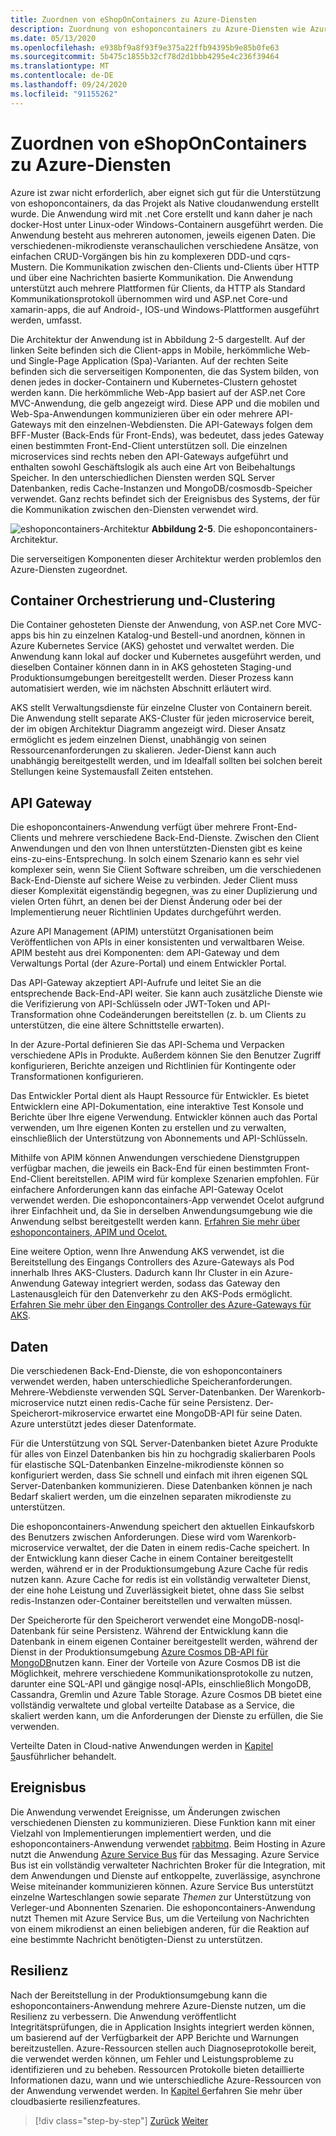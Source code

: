 ```yaml
---
title: Zuordnen von eShopOnContainers zu Azure-Diensten
description: Zuordnung von eshoponcontainers zu Azure-Diensten wie Azure Kubernetes Service, API-Gateway und Azure Service Bus.
ms.date: 05/13/2020
ms.openlocfilehash: e938bf9a8f93f9e375a22ffb94395b9e85b0fe63
ms.sourcegitcommit: 5b475c1855b32cf78d2d1bbb4295e4c236f39464
ms.translationtype: MT
ms.contentlocale: de-DE
ms.lasthandoff: 09/24/2020
ms.locfileid: "91155262"
---
```

# <a name="mapping-eshoponcontainers-to-azure-services"></a>Zuordnen von eShopOnContainers zu Azure-Diensten

Azure ist zwar nicht erforderlich, aber eignet sich gut für die Unterstützung von eshoponcontainers, da das Projekt als Native cloudanwendung erstellt wurde. Die Anwendung wird mit .net Core erstellt und kann daher je nach docker-Host unter Linux-oder Windows-Containern ausgeführt werden. Die Anwendung besteht aus mehreren autonomen, jeweils eigenen Daten. Die verschiedenen-mikrodienste veranschaulichen verschiedene Ansätze, von einfachen CRUD-Vorgängen bis hin zu komplexeren DDD-und cqrs-Mustern. Die Kommunikation zwischen den-Clients und-Clients über HTTP und über eine Nachrichten basierte Kommunikation. Die Anwendung unterstützt auch mehrere Plattformen für Clients, da HTTP als Standard Kommunikationsprotokoll übernommen wird und ASP.net Core-und xamarin-apps, die auf Android-, IOS-und Windows-Plattformen ausgeführt werden, umfasst.

Die Architektur der Anwendung ist in Abbildung 2-5 dargestellt. Auf der linken Seite befinden sich die Client-apps in Mobile, herkömmliche Web-und Single-Page Application (Spa)-Varianten. Auf der rechten Seite befinden sich die serverseitigen Komponenten, die das System bilden, von denen jedes in docker-Containern und Kubernetes-Clustern gehostet werden kann. Die herkömmliche Web-App basiert auf der ASP.net Core MVC-Anwendung, die gelb angezeigt wird. Diese APP und die mobilen und Web-Spa-Anwendungen kommunizieren über ein oder mehrere API-Gateways mit den einzelnen-Webdiensten. Die API-Gateways folgen dem BFF-Muster (Back-Ends für Front-Ends), was bedeutet, dass jedes Gateway einen bestimmten Front-End-Client unterstützen soll. Die einzelnen microservices sind rechts neben den API-Gateways aufgeführt und enthalten sowohl Geschäftslogik als auch eine Art von Beibehaltungs Speicher. In den unterschiedlichen Diensten werden SQL Server Datenbanken, redis Cache-Instanzen und MongoDB/cosmosdb-Speicher verwendet. Ganz rechts befindet sich der Ereignisbus des Systems, der für die Kommunikation zwischen den-Diensten verwendet wird.

![eshoponcontainers-Architektur ](./media/eshoponcontainers-architecture.png)
 **Abbildung 2-5**. Die eshoponcontainers-Architektur.

Die serverseitigen Komponenten dieser Architektur werden problemlos den Azure-Diensten zugeordnet.

## <a name="container-orchestration-and-clustering"></a>Container Orchestrierung und-Clustering

Die Container gehosteten Dienste der Anwendung, von ASP.net Core MVC-apps bis hin zu einzelnen Katalog-und Bestell-und anordnen, können in Azure Kubernetes Service (AKS) gehostet und verwaltet werden. Die Anwendung kann lokal auf docker und Kubernetes ausgeführt werden, und dieselben Container können dann in in AKS gehosteten Staging-und Produktionsumgebungen bereitgestellt werden. Dieser Prozess kann automatisiert werden, wie im nächsten Abschnitt erläutert wird.

AKS stellt Verwaltungsdienste für einzelne Cluster von Containern bereit. Die Anwendung stellt separate AKS-Cluster für jeden microservice bereit, der im obigen Architektur Diagramm angezeigt wird. Dieser Ansatz ermöglicht es jedem einzelnen Dienst, unabhängig von seinen Ressourcenanforderungen zu skalieren. Jeder-Dienst kann auch unabhängig bereitgestellt werden, und im Idealfall sollten bei solchen bereit Stellungen keine Systemausfall Zeiten entstehen.

## <a name="api-gateway"></a>API Gateway

Die eshoponcontainers-Anwendung verfügt über mehrere Front-End-Clients und mehrere verschiedene Back-End-Dienste. Zwischen den Client Anwendungen und den von Ihnen unterstützten-Diensten gibt es keine eins-zu-eins-Entsprechung. In solch einem Szenario kann es sehr viel komplexer sein, wenn Sie Client Software schreiben, um die verschiedenen Back-End-Dienste auf sichere Weise zu verbinden. Jeder Client muss dieser Komplexität eigenständig begegnen, was zu einer Duplizierung und vielen Orten führt, an denen bei der Dienst Änderung oder bei der Implementierung neuer Richtlinien Updates durchgeführt werden.

Azure API Management (APIM) unterstützt Organisationen beim Veröffentlichen von APIs in einer konsistenten und verwaltbaren Weise. APIM besteht aus drei Komponenten: dem API-Gateway und dem Verwaltungs Portal (der Azure-Portal) und einem Entwickler Portal.

Das API-Gateway akzeptiert API-Aufrufe und leitet Sie an die entsprechende Back-End-API weiter. Sie kann auch zusätzliche Dienste wie die Verifizierung von API-Schlüsseln oder JWT-Token und API-Transformation ohne Codeänderungen bereitstellen (z. b. um Clients zu unterstützen, die eine ältere Schnittstelle erwarten).

In der Azure-Portal definieren Sie das API-Schema und Verpacken verschiedene APIs in Produkte. Außerdem können Sie den Benutzer Zugriff konfigurieren, Berichte anzeigen und Richtlinien für Kontingente oder Transformationen konfigurieren.

Das Entwickler Portal dient als Haupt Ressource für Entwickler. Es bietet Entwicklern eine API-Dokumentation, eine interaktive Test Konsole und Berichte über Ihre eigene Verwendung. Entwickler können auch das Portal verwenden, um Ihre eigenen Konten zu erstellen und zu verwalten, einschließlich der Unterstützung von Abonnements und API-Schlüsseln.

Mithilfe von APIM können Anwendungen verschiedene Dienstgruppen verfügbar machen, die jeweils ein Back-End für einen bestimmten Front-End-Client bereitstellen. APIM wird für komplexe Szenarien empfohlen. Für einfachere Anforderungen kann das einfache API-Gateway Ocelot verwendet werden. Die eshoponcontainers-App verwendet Ocelot aufgrund ihrer Einfachheit und, da Sie in derselben Anwendungsumgebung wie die Anwendung selbst bereitgestellt werden kann. [Erfahren Sie mehr über eshoponcontainers, APIM und Ocelot.](../microservices/architect-microservice-container-applications/direct-client-to-microservice-communication-versus-the-api-gateway-pattern.md#azure-api-management)

Eine weitere Option, wenn Ihre Anwendung AKS verwendet, ist die Bereitstellung des Eingangs Controllers des Azure-Gateways als Pod innerhalb Ihres AKS-Clusters. Dadurch kann Ihr Cluster in ein Azure-Anwendung Gateway integriert werden, sodass das Gateway den Lastenausgleich für den Datenverkehr zu den AKS-Pods ermöglicht. [Erfahren Sie mehr über den Eingangs Controller des Azure-Gateways für AKS](https://github.com/Azure/application-gateway-kubernetes-ingress).

## <a name="data"></a>Daten

Die verschiedenen Back-End-Dienste, die von eshoponcontainers verwendet werden, haben unterschiedliche Speicheranforderungen. Mehrere-Webdienste verwenden SQL Server-Datenbanken. Der Warenkorb-microservice nutzt einen redis-Cache für seine Persistenz. Der-Speicherort-mikroservice erwartet eine MongoDB-API für seine Daten. Azure unterstützt jedes dieser Datenformate.

Für die Unterstützung von SQL Server-Datenbanken bietet Azure Produkte für alles von Einzel Datenbanken bis hin zu hochgradig skalierbaren Pools für elastische SQL-Datenbanken Einzelne-mikrodienste können so konfiguriert werden, dass Sie schnell und einfach mit ihren eigenen SQL Server-Datenbanken kommunizieren. Diese Datenbanken können je nach Bedarf skaliert werden, um die einzelnen separaten mikrodienste zu unterstützen.

Die eshoponcontainers-Anwendung speichert den aktuellen Einkaufskorb des Benutzers zwischen Anforderungen. Diese wird vom Warenkorb-microservice verwaltet, der die Daten in einem redis-Cache speichert. In der Entwicklung kann dieser Cache in einem Container bereitgestellt werden, während er in der Produktionsumgebung Azure Cache für redis nutzen kann. Azure Cache for redis ist ein vollständig verwalteter Dienst, der eine hohe Leistung und Zuverlässigkeit bietet, ohne dass Sie selbst redis-Instanzen oder-Container bereitstellen und verwalten müssen.

Der Speicherorte für den Speicherort verwendet eine MongoDB-nosql-Datenbank für seine Persistenz. Während der Entwicklung kann die Datenbank in einem eigenen Container bereitgestellt werden, während der Dienst in der Produktionsumgebung [Azure Cosmos DB-API für MongoDB](/azure/cosmos-db/mongodb-introduction)nutzen kann. Einer der Vorteile von Azure Cosmos DB ist die Möglichkeit, mehrere verschiedene Kommunikationsprotokolle zu nutzen, darunter eine SQL-API und gängige nosql-APIs, einschließlich MongoDB, Cassandra, Gremlin und Azure Table Storage. Azure Cosmos DB bietet eine vollständig verwaltete und global verteilte Database as a Service, die skaliert werden kann, um die Anforderungen der Dienste zu erfüllen, die Sie verwenden.

Verteilte Daten in Cloud-native Anwendungen werden in [Kapitel 5](distributed-data.md)ausführlicher behandelt.

## <a name="event-bus"></a>Ereignisbus

Die Anwendung verwendet Ereignisse, um Änderungen zwischen verschiedenen Diensten zu kommunizieren. Diese Funktion kann mit einer Vielzahl von Implementierungen implementiert werden, und die eshoponcontainers-Anwendung verwendet [rabbitmq](https://www.rabbitmq.com/). Beim Hosting in Azure nutzt die Anwendung [Azure Service Bus](/azure/service-bus/) für das Messaging. Azure Service Bus ist ein vollständig verwalteter Nachrichten Broker für die Integration, mit dem Anwendungen und Dienste auf entkoppelte, zuverlässige, asynchrone Weise miteinander kommunizieren können. Azure Service Bus unterstützt einzelne Warteschlangen sowie separate *Themen* zur Unterstützung von Verleger-und Abonnenten Szenarien. Die eshoponcontainers-Anwendung nutzt Themen mit Azure Service Bus, um die Verteilung von Nachrichten von einem mikrodienst an einen beliebigen anderen, für die Reaktion auf eine bestimmte Nachricht benötigten-Dienst zu unterstützen.

## <a name="resiliency"></a>Resilienz

Nach der Bereitstellung in der Produktionsumgebung kann die eshoponcontainers-Anwendung mehrere Azure-Dienste nutzen, um die Resilienz zu verbessern. Die Anwendung veröffentlicht Integritätsprüfungen, die in Application Insights integriert werden können, um basierend auf der Verfügbarkeit der APP Berichte und Warnungen bereitzustellen. Azure-Ressourcen stellen auch Diagnoseprotokolle bereit, die verwendet werden können, um Fehler und Leistungsprobleme zu identifizieren und zu beheben. Ressourcen Protokolle bieten detaillierte Informationen dazu, wann und wie unterschiedliche Azure-Ressourcen von der Anwendung verwendet werden. In [Kapitel 6](resiliency.md)erfahren Sie mehr über cloudbasierte resilienzfeatures.

>[!div class="step-by-step"]
>[Zurück](introduce-eshoponcontainers-reference-app.md)
>[Weiter](deploy-eshoponcontainers-azure.md)
